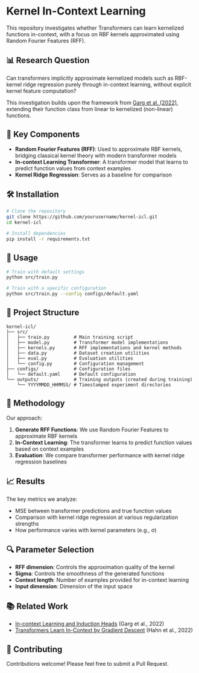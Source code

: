 # Kernel In-Context Learning

This repository investigates whether Transformers can learn kernelized functions in-context, with a focus on RBF kernels approximated using Random Fourier Features (RFF).

## 📊 Research Question

Can transformers implicitly approximate kernelized models such as RBF-kernel ridge regression purely through in-context learning, without explicit kernel feature computation?

This investigation builds upon the framework from [Garg et al. (2022)](https://arxiv.org/pdf/2208.01066), extending their function class from linear to kernelized (non-linear) functions.

## 🧩 Key Components

- **Random Fourier Features (RFF)**: Used to approximate RBF kernels, bridging classical kernel theory with modern transformer models
- **In-context Learning Transformer**: A transformer model that learns to predict function values from context examples
- **Kernel Ridge Regression**: Serves as a baseline for comparison

## 🛠️ Installation

```bash
# Clone the repository
git clone https://github.com/yourusername/kernel-icl.git
cd kernel-icl

# Install dependencies
pip install -r requirements.txt
```

## 🚀 Usage

```bash
# Train with default settings
python src/train.py

# Train with a specific configuration
python src/train.py --config configs/default.yaml
```

## 📁 Project Structure

```
kernel-icl/
├── src/
│   ├── train.py         # Main training script
│   ├── model.py         # Transformer model implementations
│   ├── kernels.py       # RFF implementations and kernel methods
│   ├── data.py          # Dataset creation utilities
│   ├── eval.py          # Evaluation utilities
│   └── config.py        # Configuration management
├── configs/             # Configuration files
│   └── default.yaml     # Default configuration
└── outputs/             # Training outputs (created during training)
    └── YYYYMMDD_HHMMSS/ # Timestamped experiment directories
```

## 📝 Methodology

Our approach:

1. **Generate RFF Functions**: We use Random Fourier Features to approximate RBF kernels
2. **In-Context Learning**: The transformer learns to predict function values based on context examples
3. **Evaluation**: We compare transformer performance with kernel ridge regression baselines

## 📈 Results

The key metrics we analyze:

- MSE between transformer predictions and true function values
- Comparison with kernel ridge regression at various regularization strengths
- How performance varies with kernel parameters (e.g., σ)

## 🔍 Parameter Selection

- **RFF dimension**: Controls the approximation quality of the kernel
- **Sigma**: Controls the smoothness of the generated functions
- **Context length**: Number of examples provided for in-context learning
- **Input dimension**: Dimension of the input space

## 📚 Related Work

- [In-context Learning and Induction Heads](https://arxiv.org/pdf/2208.01066) (Garg et al., 2022)
- [Transformers Learn In-Context by Gradient Descent](https://arxiv.org/abs/2212.07677) (Hahn et al., 2022)

## 🤝 Contributing

Contributions welcome! Please feel free to submit a Pull Request.